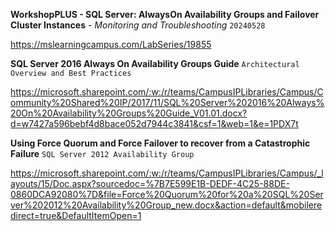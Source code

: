 **WorkshopPLUS - SQL Server: AlwaysOn Availability Groups and Failover Cluster Instances** - *Monitoring and Troubleshooting* `20240528`

https://mslearningcampus.com/LabSeries/19855

**SQL Server 2016 Always On Availability Groups Guide** `Architectural Overview and Best Practices`

https://microsoft.sharepoint.com/:w:/r/teams/CampusIPLibraries/Campus/Community%20Shared%20IP/2017/11/SQL%20Server%202016%20Always%20On%20Availability%20Groups%20Guide_V01.01.docx?d=w7427a596bebf4d8bace052d7944c3841&csf=1&web=1&e=1PDX7t


**Using Force Quorum and Force Failover to recover from a Catastrophic Failure** `SQL Server 2012 Availability Group`

https://microsoft.sharepoint.com/:w:/r/teams/CampusIPLibraries/Campus/_layouts/15/Doc.aspx?sourcedoc=%7B7E599E1B-DEDF-4C25-88DE-0860DCA92080%7D&file=Force%20Quorum%20for%20a%20SQL%20Server%202012%20Availability%20Group_new.docx&action=default&mobileredirect=true&DefaultItemOpen=1
